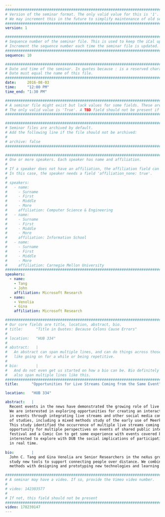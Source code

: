 ```yaml
---
################################################################################
# Version of the seminar format. The only valid value for this is '1'. 
# We may increment this in the future to simplify maintenance of old seminars.
################################################################################
version: 1

################################################################################
# Sequence number of the seminar file. This is used to keep the iCal up to date.
# Increment the sequence number each time the seminar file is updated.
################################################################################
sequence: 10

################################################################################
# Date and time of the seminar. In quotes because : is a reserved character.
# Date must equal the name of this file.
################################################################################
date:     2016-08-03
time:     "12:00 PM"
time_end: "1:30 PM"

################################################################################
# A seminar file might exist but lack values for some fields. These are 'TBD'. 
# The only valid value is 'True'. A TBD field should not be present if 'False'.
################################################################################

################################################################################
# Seminar files are archived by default.
# Add the following line if the file should not be archived:
#
# archive: false
################################################################################

################################################################################
# One or more speakers. Each speaker has name and affiliation.
#
# If a speaker does not have an affiliation, the affiliation field can be removed.
# In this case, the speaker needs a field 'affiliation_none: true'.
#
# speakers:
#   - name: 
#     - Surname
#     - First
#     - Middle
#     - More
#     affiliation: Computer Science & Engineering 
#   - name: 
#     - Surname
#     - First
#     - Middle
#     - More
#     affiliation: Information School 
#   - name: 
#     - Surname
#     - First
#     - Middle
#     - More
#     affiliation: Carnegie Mellon University 
################################################################################
speakers:
  - name:
    - Tang
    - John
    affiliation: Microsoft Research
  - name:
    - Venolia
    - Gina
    affiliation: Microsoft Research

################################################################################
# Our core fields are title, location, abstract, bio.
# title:      "Title in Quotes: Because Colons Cause Errors"
# 
# location:   "HUB 334"
# 
# abstract:   |
#   An abstract can span multiple lines, and can do things across those lines,
#   like going on for a while or being repetitive.
# 
# bio:        |
#   And do not even get us started on how a bio can be. Bio definitely can
#   also span multiple lines like this.
################################################################################
title:      "Opportunities for Live Streams Coming from the Same Event"

location:   "HUB 334"

abstract:   |
  Recent events in the news have demonstrated the growing role of live streaming in sharing events with the world.
  We are interested in exploring opportunities for creating an interactive experience for remote viewers to participate
  in events through integrating live streams and other social media coming from the same event. We will discuss a series
  of studies, including a mixed methods study of the early use of Meerkat and Periscope apps for mobile live streaming.
  This study identified the occurrence of multiple live streams coming from the same event, which represent an
  opportunity for multiple perspectives on events of shared public interest. We have deployed prototypes at a jazz
  festival and a Comic Con to get some experience with events covered by multiple live streams. We are especially
  interested to explore with DUB the social implications of participating together in live events, as they unfold
  in real time.
  
bio:        |
  John C. Tang and Gina Venolia are Senior Researchers in the neXus group at Microsoft Research where we design and
  study new tools to support connecting people over distance. We combine understanding users needs through qualitative
  methods with designing and prototyping new technologies and learning by deploying them in the real world.

################################################################################
# A seminar may have a video. If so, provide the Vimeo video number.
#
# video: 142303577
#
# If not, this field should not be present 
################################################################################
video: 178239147
---
```

